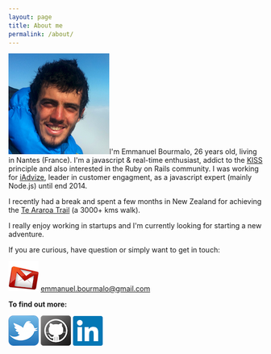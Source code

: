 ```yaml
---
layout: page
title: About me
permalink: /about/
---
```



![](/images/profile.png "profile")I'm Emmanuel Bourmalo, 26 years old, living in Nantes (France). 
I'm a javascript & real-time enthusiast, addict to the [KISS](http://en.wikipedia.org/wiki/KISS_principle) principle and also interested in the Ruby on Rails community.
I was working for [iAdvize](http://www.iadvize.com/), leader in customer engagment, as a javascript expert (mainly Node.js) until end 2014.

I recently had a break and spent a few months in New Zealand for achieving the [Te Araroa Trail](http://www.teararoa.org.nz/) (a 3000+ kms walk).

I really enjoy working in startups and I'm currently looking for starting a new adventure.

If you are curious, have question or simply want to get in touch:

![](/images/email.png "Email address") emmanuel.bourmalo@gmail.com

**To find out more:**

[![](/images/twitter.png "Twitter account")](https://www.twitter.com/ebourmalo)
[![](/images/github.png "Github account")](https://www.github.com/ebourmalo)
[![](/images/linkedin.png "Linkedin account")](https://www.linkedin.com/in/ebourmalo)


